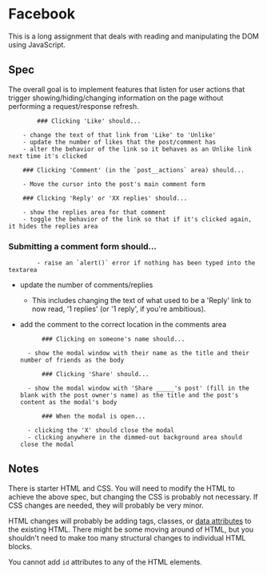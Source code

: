 # Facebook

This is a long assignment that deals with reading and manipulating the DOM using JavaScript.

## Spec

The overall goal is to implement features that listen for user actions that trigger showing/hiding/changing information on the page without performing a request/response refresh.

			### Clicking 'Like' should...

		- change the text of that link from 'Like' to 'Unlike'
		- update the number of likes that the post/comment has
		- alter the behavior of the link so it behaves as an Unlike link next time it's clicked

		### Clicking 'Comment' (in the `post__actions` area) should...

		- Move the cursor into the post's main comment form

		### Clicking 'Reply' or 'XX replies' should...

		- show the replies area for that comment
		- toggle the behavior of the link so that if it's clicked again, it hides the replies area

### Submitting a comment form should...

			- raise an `alert()` error if nothing has been typed into the textarea
- update the number of comments/replies
    - This includes changing the text of what used to be a 'Reply' link to now read, '1 replies' (or '1 reply', if you're ambitious).
- add the comment to the correct location in the comments area

			### Clicking on someone's name should...

		- show the modal window with their name as the title and their number of friends as the body

			### Clicking 'Share' should...

		- show the modal window with 'Share _____'s post' (fill in the blank with the post owner's name) as the title and the post's content as the modal's body

			### When the modal is open...

		- clicking the 'X' should close the modal
		- clicking anywhere in the dimmed-out background area should close the modal

## Notes

There is starter HTML and CSS. You will need to modify the HTML to achieve the above spec, but changing the CSS is probably not necessary. If CSS changes are needed, they will probably be very minor.

HTML changes will probably be adding tags, classes, or [data attributes](https://developer.mozilla.org/en-US/docs/Learn/HTML/Howto/Use_data_attributes) to the existing HTML. There might be some moving around of HTML, but you shouldn't need to make too many structural changes to individual HTML blocks.

You cannot add `id` attributes to any of the HTML elements.